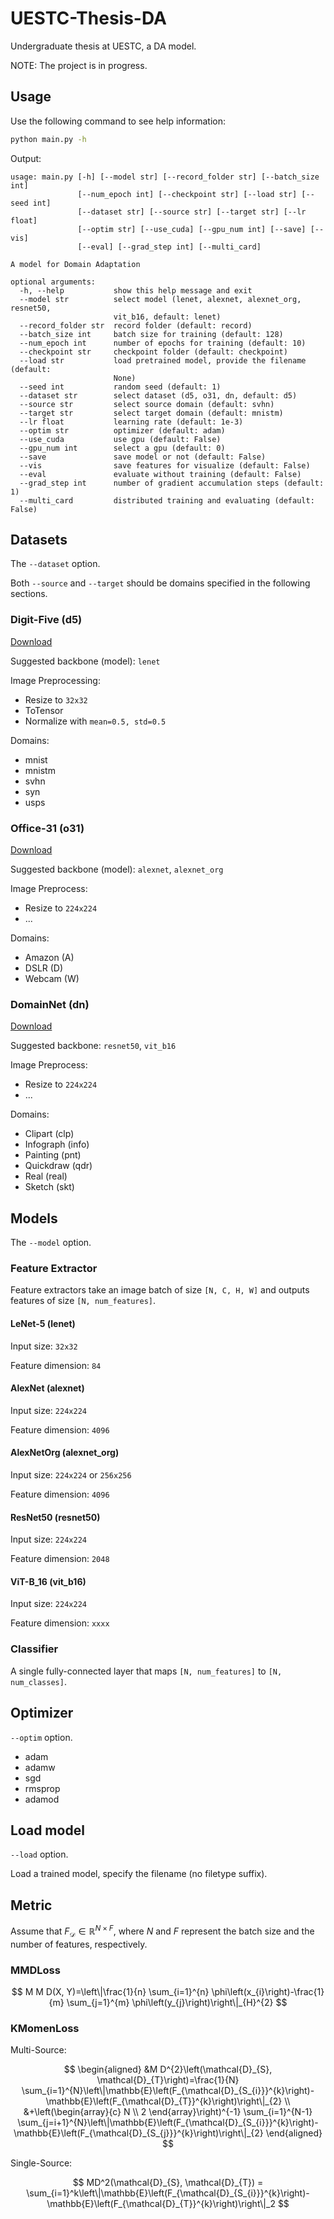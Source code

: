 # UESTC-Thesis-DA

Undergraduate thesis at UESTC, a DA model.

NOTE: The project is in progress.

## Usage

Use the following command to see help information:

```bash
python main.py -h
```

Output:

```plain
usage: main.py [-h] [--model str] [--record_folder str] [--batch_size int]
               [--num_epoch int] [--checkpoint str] [--load str] [--seed int]
               [--dataset str] [--source str] [--target str] [--lr float]
               [--optim str] [--use_cuda] [--gpu_num int] [--save] [--vis]
               [--eval] [--grad_step int] [--multi_card]

A model for Domain Adaptation

optional arguments:
  -h, --help           show this help message and exit
  --model str          select model (lenet, alexnet, alexnet_org, resnet50,
                       vit_b16, default: lenet)
  --record_folder str  record folder (default: record)
  --batch_size int     batch size for training (default: 128)
  --num_epoch int      number of epochs for training (default: 10)
  --checkpoint str     checkpoint folder (default: checkpoint)
  --load str           load pretrained model, provide the filename (default:
                       None)
  --seed int           random seed (default: 1)
  --dataset str        select dataset (d5, o31, dn, default: d5)
  --source str         select source domain (default: svhn)
  --target str         select target domain (default: mnistm)
  --lr float           learning rate (default: 1e-3)
  --optim str          optimizer (default: adam)
  --use_cuda           use gpu (default: False)
  --gpu_num int        select a gpu (default: 0)
  --save               save model or not (default: False)
  --vis                save features for visualize (default: False)
  --eval               evaluate without training (default: False)
  --grad_step int      number of gradient accumulation steps (default: 1)
  --multi_card         distributed training and evaluating (default: False)
```

## Datasets

The `--dataset` option.

Both `--source` and `--target` should be domains specified in the following sections.

### Digit-Five (d5)

[Download](https://github.com/VisionLearningGroup/VisionLearningGroup.github.io/tree/master/M3SDA/code_MSDA_digit#digit-five-download)

Suggested backbone (model): `lenet`

Image Preprocessing:

- Resize to `32x32`
- ToTensor
- Normalize with `mean=0.5, std=0.5`

Domains:

- mnist
- mnistm
- svhn
- syn
- usps

### Office-31 (o31)

[Download](https://faculty.cc.gatech.edu/~judy/domainadapt/#datasets_code)

Suggested backbone (model): `alexnet`, `alexnet_org`

Image Preprocess:

- Resize to `224x224`
- ...

Domains:

- Amazon (A)
- DSLR (D)
- Webcam (W)

### DomainNet (dn)

[Download](https://ai.bu.edu/M3SDA/#dataset)

Suggested backbone: `resnet50`, `vit_b16`

Image Preprocess:

- Resize to `224x224`
- ...

Domains:

- Clipart (clp)
- Infograph (info)
- Painting (pnt)
- Quickdraw (qdr)
- Real (real)
- Sketch (skt)

## Models

The `--model` option.

### Feature Extractor

Feature extractors take an image batch of size `[N, C, H, W]` and outputs features of size `[N, num_features]`.

#### LeNet-5 (lenet)

Input size: `32x32`

Feature dimension: `84`

#### AlexNet (alexnet)

Input size: `224x224`

Feature dimension: `4096`

#### AlexNetOrg (alexnet_org)

Input size: `224x224` or `256x256`

Feature dimension: `4096`

#### ResNet50 (resnet50)

Input size: `224x224`

Feature dimension: `2048`

#### ViT-B_16 (vit_b16)

Input size: `224x224`

Feature dimension: `xxxx`

### Classifier

A single fully-connected layer that maps `[N, num_features]` to `[N, num_classes]`.

## Optimizer

`--optim` option.

- adam
- adamw
- sgd
- rmsprop
- adamod

## Load model

`--load` option.

Load a trained model, specify the filename (no filetype suffix).

## Metric

Assume that $F_{\mathcal{D}} \in \mathbb{R}^{N \times F}$, where $N$ and $F$ represent the batch size and the number of features, respectively.

### MMDLoss

$$
M M D(X, Y)=\left\|\frac{1}{n} \sum_{i=1}^{n} \phi\left(x_{i}\right)-\frac{1}{m} \sum_{j=1}^{m} \phi\left(y_{j}\right)\right\|_{H}^{2}
$$

### KMomenLoss

Multi-Source:

$$
\begin{aligned}
&M D^{2}\left(\mathcal{D}_{S}, \mathcal{D}_{T}\right)=\frac{1}{N} \sum_{i=1}^{N}\left\|\mathbb{E}\left(F_{\mathcal{D}_{S_{i}}}^{k}\right)-\mathbb{E}\left(F_{\mathcal{D}_{T}}^{k}\right)\right\|_{2} \\
&+\left(\begin{array}{c}
N \\
2
\end{array}\right)^{-1} \sum_{i=1}^{N-1} \sum_{j=i+1}^{N}\left\|\mathbb{E}\left(F_{\mathcal{D}_{S_{i}}}^{k}\right)-\mathbb{E}\left(F_{\mathcal{D}_{S_{j}}}^{k}\right)\right\|_{2}
\end{aligned}
$$

Single-Source:

$$
MD^2(\mathcal{D}_{S}, \mathcal{D}_{T}) = \sum_{i=1}^k\left\|\mathbb{E}\left(F_{\mathcal{D}_{S_{i}}}^{k}\right)-\mathbb{E}\left(F_{\mathcal{D}_{T}}^{k}\right)\right\|_2
$$

